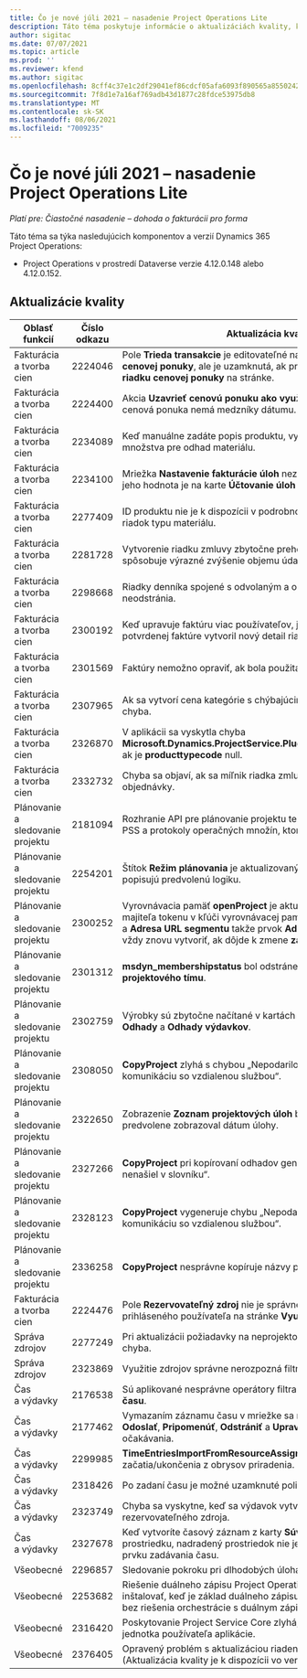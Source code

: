 ```yaml
---
title: Čo je nové júli 2021 – nasadenie Project Operations Lite
description: Táto téma poskytuje informácie o aktualizáciách kvality, ktoré sú k dispozícii vo vydaní nasadenia Project Operations Lite z júla 2021.
author: sigitac
ms.date: 07/07/2021
ms.topic: article
ms.prod: ''
ms.reviewer: kfend
ms.author: sigitac
ms.openlocfilehash: 8cff4c37e1c2df29041ef86cdcf05afa6093f890565a855024202e87fd533ea5
ms.sourcegitcommit: 7f8d1e7a16af769adb43d1877c28fdce53975db8
ms.translationtype: MT
ms.contentlocale: sk-SK
ms.lasthandoff: 08/06/2021
ms.locfileid: "7009235"
---
```

# <a name="whats-new-july-2021---project-operations-lite-deployment"></a>Čo je nové júli 2021 – nasadenie Project Operations Lite

_Platí pre: Čiastočné nasadenie – dohoda o fakturácii pro forma_

Táto téma sa týka nasledujúcich komponentov a verzií Dynamics 365 Project Operations:

  - Project Operations v prostredí Dataverse verzie 4.12.0.148 alebo 4.12.0.152.

## <a name="quality-updates"></a>Aktualizácie kvality
| **Oblasť funkcií**              | **Číslo odkazu** | **Aktualizácia kvality**                                                                                                                                                                                             |
|-------------------------------|----------------------|----------------------------------------------------------------------------------------------------------------------------------------------------------------------------------------------------------------|
| Fakturácia a tvorba cien           | 2224046              | Pole **Trieda transakcie** je editovateľné na karte **Detaily riadka cenovej ponuky**, ale je uzamknutá, ak pracujete z ponuky **Detaily riadku cenovej ponuky** na stránke.                                                                     |
| Fakturácia a tvorba cien           | 2224400              | Akcia **Uzavrieť cenovú ponuku ako využitú** nemá úspech, ak cenová ponuka nemá medzníky dátumu.                                                                                                                                    |
| Fakturácia a tvorba cien           | 2234089              | Keď manuálne zadáte popis produktu, vymaže sa po zadaní množstva pre odhad materiálu.                                                                                                                         |
| Fakturácia a tvorba cien           | 2234100              | Mriežka **Nastavenie fakturácie úloh** nezahŕňa stĺpec **Materiál** a jeho hodnota je na karte **Účtovanie úloh** projektu.                                                                                                       |
| Fakturácia a tvorba cien           | 2277409              | ID produktu nie je k dispozícii v podrobnostiach riadku zmluvy pre riadok typu materiálu.                                                                                                                                        |
| Fakturácia a tvorba cien           | 2281728              | Vytvorenie riadku zmluvy zbytočne prehodnocuje skutočnosti, čo spôsobuje výrazné zvýšenie objemu údajov, čo ovplyvňuje výkon.                                                                                |
| Fakturácia a tvorba cien           | 2298668              | Riadky denníka spojené s odvolaným a odstráneným výdavkom sa neodstránia.                                                                                                                                     |
| Fakturácia a tvorba cien           | 2300192              | Keď upravuje faktúru viac používateľov, je možné, aby sa na potvrdenej faktúre vytvoril nový detail riadku faktúry.                                                                                   |
| Fakturácia a tvorba cien           | 2301569              | Faktúry nemožno opraviť, ak bola použitá zadržiavacia čiastka \$0.                                                                                                                                        |
| Fakturácia a tvorba cien           | 2307965              | Ak sa vytvorí cena kategórie s chýbajúcimi hodnotami, zobrazí sa chyba.                                                                                                                           |
| Fakturácia a tvorba cien           | 2326870              | V aplikácii sa vyskytla chyba **Microsoft.Dynamics.ProjectService.Plugins.PostInvoiceLineDelete** ak je **producttypecode** null.                                                                            |
| Fakturácia a tvorba cien           | 2332732              | Chyba sa objaví, ak sa míľnik riadka zmluvy vytvorí bez riadku objednávky.                                                                                                                |
| Plánovanie a sledovanie projektu | 2181094              | Rozhranie API pre plánovanie projektu teraz podporuje protokoly PSS a protokoly operačných množín, ktoré sú uložené 90 dní.                                                                                                                  |
| Plánovanie a sledovanie projektu | 2254201              | Štítok **Režim plánovania** je aktualizovaný podrobnosťami, ktoré popisujú predvolenú logiku.                                                                                                                                      |
| Plánovanie a sledovanie projektu | 2300252              | Vyrovnávacia pamäť **openProject** je aktualizovaná a obsahuje majiteľa tokenu v kľúči vyrovnávacej pamäte, **základná adresa URL** a **Adresa URL segmentu** takže prvok **Adresa URL žiadosti** je možné vždy znovu vytvoriť, ak dôjde k zmene **základnej adresy URL**. |
| Plánovanie a sledovanie projektu | 2301312              | **msdyn_membershipstatus** bol odstránený zo zobrazenia **člena projektového tímu**.                                                                                                                                        |
| Plánovanie a sledovanie projektu | 2302759              | Výrobky sú zbytočne načítané v kartách **Priradenia zdrojov**, **Odhady** a **Odhady výdavkov**.                                                                                                        |
| Plánovanie a sledovanie projektu | 2308050              | **CopyProject** zlyhá s chybou „Nepodarilo sa získať token na komunikáciu so vzdialenou službou“.                                                                                                                           |
| Plánovanie a sledovanie projektu | 2322650              | Zobrazenie **Zoznam projektových úloh** bolo aktualizované, aby sa predvolene zobrazoval dátum úlohy.                                                                                                            |
| Plánovanie a sledovanie projektu | 2327266              | **CopyProject** pri kopírovaní odhadov generuje chybu „Kľúč sa nenašiel v slovníku“.                                                                                                      |
| Plánovanie a sledovanie projektu | 2328123              | **CopyProject** vygeneruje chybu „Nepodarilo sa získať token na komunikáciu so vzdialenou službou“.                                                                                                                          |
| Plánovanie a sledovanie projektu | 2336258              | **CopyProject** nesprávne kopíruje názvy pozícií zdrojov.                                                                                                                                                 |
| Fakturácia a tvorba cien           | 2224476              | Pole **Rezervovateľný zdroj** nie je správne predvolené pre prihláseného používateľa na stránke **Využitie materiálu**.                                                                                                            |
| Správa zdrojov           | 2277249              | Pri aktualizácii požiadavky na neprojektové zdroje sa vyskytne chyba.                                                                                                            |
| Správa zdrojov           | 2323869              | Využitie zdrojov správne nerozpozná filtrované zdroje.                                                                                                                                             |
| Čas a výdavky              | 2176538              | Sú aplikované nesprávne operátory filtra na ovládací prvok **Zadanie času**.                                                                                                                                                   |
| Čas a výdavky              | 2177462              | Vymazaním záznamu času v mriežke sa neaktualizuje stav tlačidla **Odoslať**, **Pripomenúť**, **Odstrániť** a **Upraviť záznam** podľa očakávania.                                                                                        |
| Čas a výdavky              | 2299985              | **TimeEntriesImportFromResourceAssignment** nezachováva čas začatia/ukončenia z obrysov priradenia.                                                                                                  |
| Čas a výdavky              | 2318426              | Po zadaní času je možné uzamknuté polia stále upravovať.                                                                                                                                   |
| Čas a výdavky              | 2323749              | Chyba sa vyskytne, keď sa výdavok vytvorí z karty **Súvisiace** rezervovateľného zdroja.                                                                                                      |
| Čas a výdavky              | 2327678              | Keď vytvoríte časový záznam z karty **Súvisiace** rezervovateľného prostriedku, nadradený prostriedok nie je odovzdaný do ovládacieho prvku zadávania času.                                                                            |
| Všeobecné                       | 2296857              | Sledovanie pokroku pri dlhodobých úlohách.                                                                                                                                                                        |
| Všeobecné                       | 2253682              | Riešenie duálneho zápisu Project Operations by sa nemalo inštalovať, keď je základ duálneho zápisu nainštalovaný v prostredí bez riešenia orchestrácie s duálnym zápisom.                                                |
| Všeobecné                       | 2316420              | Poskytovanie Project Service Core zlyhá, ak sa zmení obchodná jednotka používateľa aplikácie.                                                                                                                     |
| Všeobecné                       | 2376405              | Opravený problém s aktualizáciou riadenou vydavateľom (Aktualizácia kvality je k dispozícii vo verzii 4.12.0.152)                                                                                                                     |
